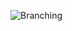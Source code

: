 
![Branching](http://media.services.zam.com/v1/media/byName/hs/cards/enus/animated/ICC_029_premium.gif)

